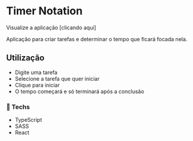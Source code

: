 # Timer Notation

Visualize a aplicação [clicando aqui]

Aplicação para criar tarefas e determinar o tempo que ficará focada nela.

## Utilização

- Digite uma tarefa
- Selecione a tarefa que quer iniciar
- Clique para iniciar
- O tempo começará e só terminará após a conclusão

### 🚀 Techs

- TypeScript
- SASS
- React
